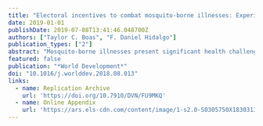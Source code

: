 ```yaml
---
title: "Electoral incentives to combat mosquito-borne illnesses: Experimental evidence from Brazil"
date: 2019-01-01
publishDate: 2019-07-08T13:41:46.048700Z
authors: ["Taylor C. Boas", "F. Daniel Hidalgo"]
publication_types: ["2"]
abstract: "Mosquito-borne illnesses present significant health challenges to the developing world. If citizens are informed about their government’s efforts to combat these diseases, will they reward incumbents who have performed well and punish those who have done poorly at this task? Electoral sanctioning requires that combatting disease be a sufficiently salient concern, which, in turn, is likely to depend upon subjective perceptions of the risks posed by particular illnesses. Epidemics typically prompt stronger risk perceptions than endemic diseases, but where both types circulate jointly, the more familiar endemic disease may determine public reactions. The salience of health threats also varies among individuals; those with a self-interest in prevention or a personal connection to the effects of mosquito-borne illnesses may react more strongly. This study presents the results of a face-to-face survey experiment in Pernambuco, Brazil, informing subjects about their mayor’s use of federal funds to combat mosquito-borne illnesses such as dengue (an endemic disease) and Zika and chikungunya (both epidemics). We examine the effect of this information on intended vote for the mayor’s reelection. For the full sample, the treatment has no significant effect. However, we find a large and significant punishment effect among voters who know someone affected by microcephaly or the Zika virus. Drawing on survey and focus group evidence, we argue that most voters fail to act upon our treatment information because mosquito control is a low-salience concern primarily associated with endemic rather than epidemic diseases. Our study constitutes the first experimental evidence as to whether informing citizens about government public health efforts affects voting behavior. Our results suggests that, where similar epidemic and endemic diseases circulate together, informational campaigns aiming to induce electoral accountability should also seek to boost the salience of the information by educating the public about the difference between familiar and newer threats."
featured: false
publication: "*World Development*"
doi: "10.1016/j.worlddev.2018.08.013"
links: 
  - name: Replication Archive 
    url: 'https://doi.org/10.7910/DVN/FU9MKQ'
  - name: Online Appendix
    url: 'https://ars.els-cdn.com/content/image/1-s2.0-S0305750X18303139-mmc1.pdf'
---
```


